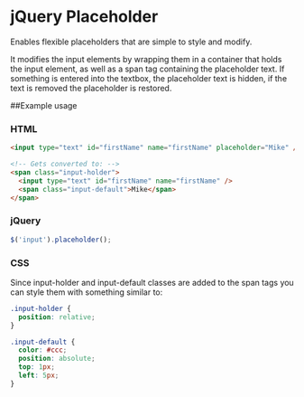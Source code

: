 # jQuery Placeholder
Enables flexible placeholders that are simple to style and modify.

It modifies the input elements by wrapping them in a container that holds the input element, as well as a span tag containing the placeholder text. If something is entered into the textbox, the placeholder text is hidden, if the text is removed the placeholder is restored.

##Example usage

### HTML
``` html
<input type="text" id="firstName" name="firstName" placeholder="Mike" />

<!-- Gets converted to: -->
<span class="input-holder">
  <input type="text" id="firstName" name="firstName" />
  <span class="input-default">Mike</span>
</span>
```

### jQuery
``` js
$('input').placeholder();
```

### CSS
Since input-holder and input-default classes are added to the span tags you can style them with something similar to:

``` css
.input-holder {
  position: relative;
}

.input-default {
  color: #ccc;
  position: absolute;
  top: 1px;
  left: 5px;
}
```